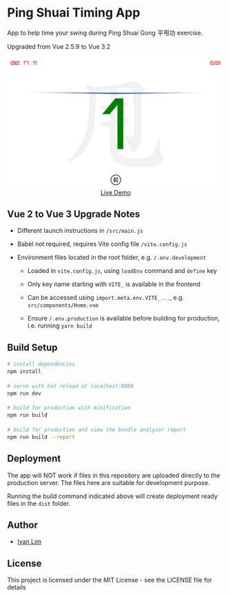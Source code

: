 # Ping Shuai Timing App

App to help time your swing during Ping Shuai Gong 平甩功 exercise.

Upgraded from Vue 2.5.9 to Vue 3.2

<p align="center">
  <a href="https://pingshuai.ivan-lim.com" target="_blank">
    <img src="https://raw.githubusercontent.com/ijklim/pingshuai-2023/main/public/screenshot-938.png" width="938px">
    <br>
    Live Demo
  </a>
</p>

## Vue 2 to Vue 3 Upgrade Notes

* Different launch instructions in `/src/main.js`

* Babel not required, requires Vite config file `/vite.config.js`

* Environment files located in the root folder, e.g. `/.env.development`

  * Loaded in `vite.config.js`, using `loadEnv` command and `define` key

  * Only key name starting with `VITE_` is available in the frontend

  * Can be accessed using `import.meta.env.VITE_...`, e.g. `src/components/Home.vue`

  * Ensure `/.env.production` is available before building for production, i.e. running `yarn build`


## Build Setup

``` bash
# install dependencies
npm install

# serve with hot reload at localhost:8080
npm run dev

# build for production with minification
npm run build

# build for production and view the bundle analyzer report
npm run build --report
```


## Deployment

The app will NOT work if files in this repository are uploaded directly to the production server. The files here are suitable for development purpose.

Running the build command indicated above will create deployment ready files in the `dist` folder.

## Author

* [Ivan Lim](http://ivan-lim.com)


## License

This project is licensed under the MIT License - see the LICENSE file for details